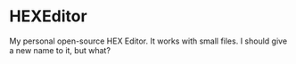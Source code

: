 # HEXEditor
My personal open-source HEX Editor. It works with small files. I should give a new name to it, but what?
